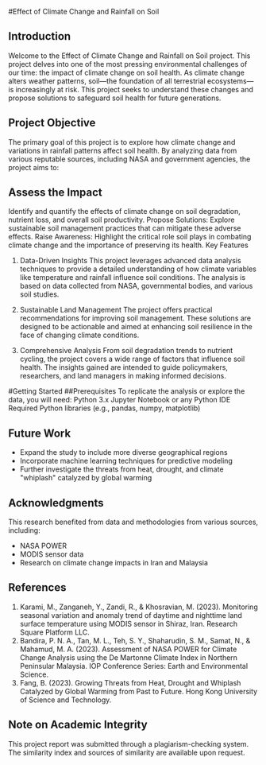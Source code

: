 #Effect of Climate Change and Rainfall on Soil
## Introduction
Welcome to the Effect of Climate Change and Rainfall on Soil project. This project delves into one of the most pressing environmental challenges of our time: the impact of climate change on soil health. As climate change alters weather patterns, soil—the foundation of all terrestrial ecosystems—is increasingly at risk. This project seeks to understand these changes and propose solutions to safeguard soil health for future generations.

## Project Objective
The primary goal of this project is to explore how climate change and variations in rainfall patterns affect soil health. By analyzing data from various reputable sources, including NASA and government agencies, the project aims to:

## Assess the Impact 
Identify and quantify the effects of climate change on soil degradation, nutrient loss, and overall soil productivity.
Propose Solutions: Explore sustainable soil management practices that can mitigate these adverse effects.
Raise Awareness: Highlight the critical role soil plays in combating climate change and the importance of preserving its health.
Key Features
1. Data-Driven Insights
This project leverages advanced data analysis techniques to provide a detailed understanding of how climate variables like temperature and rainfall influence soil conditions. The analysis is based on data collected from NASA, governmental bodies, and various soil studies.

2. Sustainable Land Management
The project offers practical recommendations for improving soil management. These solutions are designed to be actionable and aimed at enhancing soil resilience in the face of changing climate conditions.

3. Comprehensive Analysis
From soil degradation trends to nutrient cycling, the project covers a wide range of factors that influence soil health. The insights gained are intended to guide policymakers, researchers, and land managers in making informed decisions.

#Getting Started
##Prerequisites
To replicate the analysis or explore the data, you will need:
Python 3.x
Jupyter Notebook or any Python IDE
Required Python libraries (e.g., pandas, numpy, matplotlib)

## Future Work
- Expand the study to include more diverse geographical regions
- Incorporate machine learning techniques for predictive modeling
- Further investigate the threats from heat, drought, and climate "whiplash" catalyzed by global warming

## Acknowledgments
This research benefited from data and methodologies from various sources, including:
- NASA POWER
- MODIS sensor data
- Research on climate change impacts in Iran and Malaysia

## References
1. Karami, M., Zanganeh, Y., Zandi, R., & Khosravian, M. (2023). Monitoring seasonal variation and anomaly trend of daytime and nighttime land surface temperature using MODIS sensor in Shiraz, Iran. Research Square Platform LLC.
2. Bandira, P. N. A., Tan, M. L., Teh, S. Y., Shaharudin, S. M., Samat, N., & Mahamud, M. A. (2023). Assessment of NASA POWER for Climate Change Analysis using the De Martonne Climate Index in Northern Peninsular Malaysia. IOP Conference Series: Earth and Environmental Science.
3. Fang, B. (2023). Growing Threats from Heat, Drought and Whiplash Catalyzed by Global Warming from Past to Future. Hong Kong University of Science and Technology.

## Note on Academic Integrity
This project report was submitted through a plagiarism-checking system. The similarity index and sources of similarity are available upon request.
